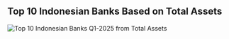## Top 10 Indonesian Banks Based on Total Assets
![Top 10 Indonesian Banks Q1-2025 from Total Assets](https://github.com/user-attachments/assets/e4aed063-c122-4ea0-8f33-bc761384c9bd)
